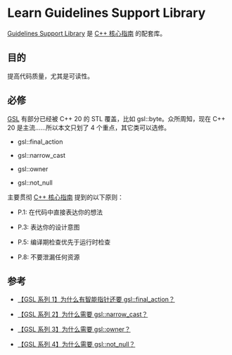 [gsl]: https://github.com/microsoft/GSL
[ccg]: https://github.com/UMU618/CppCoreGuidelines-zh-CN

# Learn Guidelines Support Library

[Guidelines Support Library][gsl] 是 [C++ 核心指南][ccg] 的配套库。

## 目的

提高代码质量，尤其是可读性。

## 必修

[GSL][gsl] 有部分已经被 C++ 20 的 STL 覆盖，比如 gsl::byte。众所周知，现在 C++ 20 是主流……所以本文只划了 4 个重点，其它类可以选修。

- gsl::final_action

- gsl::narrow_cast

- gsl::owner

- gsl::not_null

主要贯彻 [C++ 核心指南][ccg] 提到的以下原则：

- P.1: 在代码中直接表达你的想法

- P.3: 表达你的设计意图

- P.5: 编译期检查优先于运行时检查

- P.8: 不要泄漏任何资源

## 参考

- [【GSL 系列 1】为什么有智能指针还要 gsl::final_action？](https://blog.umu618.com/2022/09/04/umutech-gsl-1-why-final_action/)

- [【GSL 系列 2】为什么需要 gsl::narrow_cast？](https://blog.umu618.com/2022/09/18/umutech-gsl-2-why-narrow_cast/)

- [【GSL 系列 3】为什么需要 gsl::owner？](https://blog.umu618.com/2023/04/22/umutech-gsl-3-why-owner/)

- [【GSL 系列 4】为什么需要 gsl::not_null？](https://blog.umu618.com/2023/04/29/umutech-gsl-4-why-not_null/)
